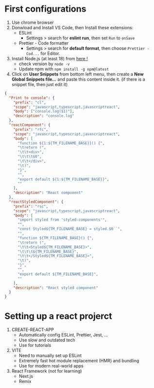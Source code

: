 # First configurations
1. Use chrome browser
2. Donwload and Install VS Code, then Install these extensions:
   - ESLint
     - Settings > search for **eslint run**, then set `Run` to `onSave`
   - Prettier - Code formatter
     - Settings > search for **default format**, then choose `Prettier - Cod...` for Editor.
3. Install Node.js (at least 18) from [here !](https://nodejs.org/en/)
   - check version by `node -v`
   - Update npm with `npm install -g npm@latest`
4. Click on **User Snippets** from bottom left menu, then create a **New Global Snippets file...** and paste this content inside it. (if there is a snippet file, then just edit it)

```json
{
  "Print to console": {
    "prefix": "cl",
    "scope": "javascript,typescript,javascriptreact",
    "body": ["console.log($1)"],
    "description": "console.log"
  },
  "reactComponent": {
    "prefix": "rfc",
    "scope": "javascript,typescript,javascriptreact",
    "body": [
      "function ${1:${TM_FILENAME_BASE}}() {",
      "\treturn (",
      "\t\t<div>",
      "\t\t\t$0",
      "\t\t</div>",
      "\t)",
      "}",
      "",
      "export default ${1:${TM_FILENAME_BASE}}",
      ""
    ],
    "description": "React component"
  },
  "reactStyledComponent": {
    "prefix": "rsc",
    "scope": "javascript,typescript,javascriptreact",
    "body": [
      "import styled from 'styled-components'",
      "",
      "const Styled${TM_FILENAME_BASE} = styled.$0``",
      "",
      "function ${TM_FILENAME_BASE}() {",
      "\treturn (",
      "\t\t<Styled${TM_FILENAME_BASE}>",
      "\t\t\t${TM_FILENAME_BASE}",
      "\t\t</Styled${TM_FILENAME_BASE}>",
      "\t)",
      "}",
      "",
      "export default ${TM_FILENAME_BASE}",
      ""
    ],
    "description": "React styled component"
  }
}
```

# Setting up a react projerct
1. CREATE-REACT-APP
   - Automatically config ESLint, Prettier, Jest, ...
   - Use slow and outdated tech
   - Use for tutorials
2. VITE
   - Need to manually set up ESLint
   - Extremely fast hot module replacement (HMR) and bundling
   - Use for modern real-world apps
3. React Framework (not for learning)
   - Next.js
   - Remix
